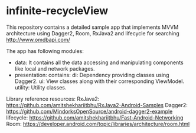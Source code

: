 # infinite-recycleView

This repository contains a detailed sample app that implements MVVM architecture using Dagger2, Room, RxJava2 and lifecycle for searching http://www.omdbapi.com/ 

The app has following modules:
- data: It contains all the data accessing and manipulating components like local and network packages.
- presentation: contains:
di: Dependency providing classes using Dagger2.
ui: View classes along with their corresponding ViewModel.
utility: Utility classes.


Library reference resources:
RxJava2: https://github.com/amitshekhariitbhu/RxJava2-Android-Samples
Dagger2: https://github.com/MindorksOpenSource/android-dagger2-example
lifecycle: https://github.com/amitshekhariitbhu/Fast-Android-Networking
Room: https://developer.android.com/topic/libraries/architecture/room.html
